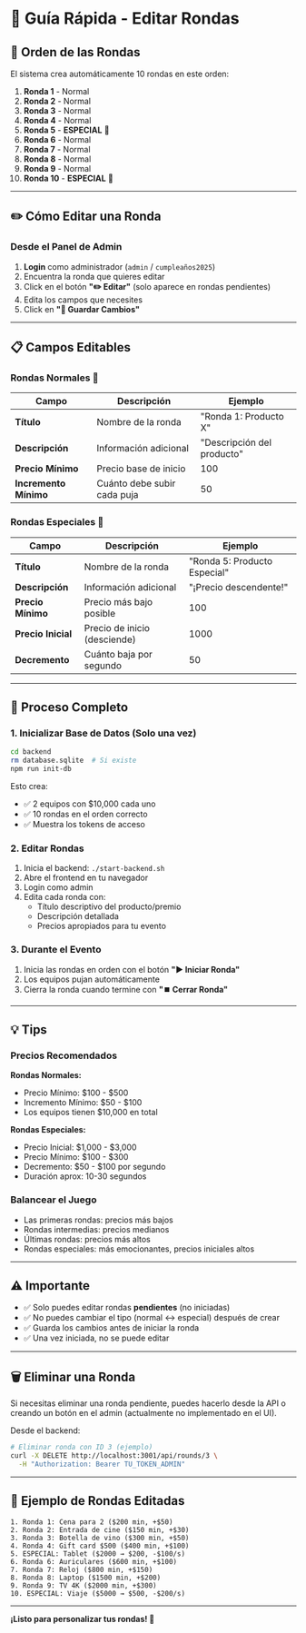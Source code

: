 # 📝 Guía Rápida - Editar Rondas

## 🎯 Orden de las Rondas

El sistema crea automáticamente 10 rondas en este orden:

1. **Ronda 1** - Normal
2. **Ronda 2** - Normal  
3. **Ronda 3** - Normal
4. **Ronda 4** - Normal
5. **Ronda 5** - **ESPECIAL** 🔽
6. **Ronda 6** - Normal
7. **Ronda 7** - Normal
8. **Ronda 8** - Normal
9. **Ronda 9** - Normal
10. **Ronda 10** - **ESPECIAL** 🔽

---

## ✏️ Cómo Editar una Ronda

### Desde el Panel de Admin

1. **Login** como administrador (`admin` / `cumpleaños2025`)
2. Encuentra la ronda que quieres editar
3. Click en el botón **"✏️ Editar"** (solo aparece en rondas pendientes)
4. Edita los campos que necesites
5. Click en **"💾 Guardar Cambios"**

---

## 📋 Campos Editables

### Rondas Normales 🔼

| Campo | Descripción | Ejemplo |
|-------|-------------|---------|
| **Título** | Nombre de la ronda | "Ronda 1: Producto X" |
| **Descripción** | Información adicional | "Descripción del producto" |
| **Precio Mínimo** | Precio base de inicio | 100 |
| **Incremento Mínimo** | Cuánto debe subir cada puja | 50 |

### Rondas Especiales 🔽

| Campo | Descripción | Ejemplo |
|-------|-------------|---------|
| **Título** | Nombre de la ronda | "Ronda 5: Producto Especial" |
| **Descripción** | Información adicional | "¡Precio descendente!" |
| **Precio Mínimo** | Precio más bajo posible | 100 |
| **Precio Inicial** | Precio de inicio (desciende) | 1000 |
| **Decremento** | Cuánto baja por segundo | 50 |

---

## 🔄 Proceso Completo

### 1. Inicializar Base de Datos (Solo una vez)

```bash
cd backend
rm database.sqlite  # Si existe
npm run init-db
```

Esto crea:
- ✅ 2 equipos con $10,000 cada uno
- ✅ 10 rondas en el orden correcto
- ✅ Muestra los tokens de acceso

### 2. Editar Rondas

1. Inicia el backend: `./start-backend.sh`
2. Abre el frontend en tu navegador
3. Login como admin
4. Edita cada ronda con:
   - Título descriptivo del producto/premio
   - Descripción detallada
   - Precios apropiados para tu evento

### 3. Durante el Evento

1. Inicia las rondas en orden con el botón **"▶️ Iniciar Ronda"**
2. Los equipos pujan automáticamente
3. Cierra la ronda cuando termine con **"⏹️ Cerrar Ronda"**

---

## 💡 Tips

### Precios Recomendados

**Rondas Normales:**
- Precio Mínimo: $100 - $500
- Incremento Mínimo: $50 - $100
- Los equipos tienen $10,000 en total

**Rondas Especiales:**
- Precio Inicial: $1,000 - $3,000
- Precio Mínimo: $100 - $300
- Decremento: $50 - $100 por segundo
- Duración aprox: 10-30 segundos

### Balancear el Juego

- Las primeras rondas: precios más bajos
- Rondas intermedias: precios medianos
- Últimas rondas: precios más altos
- Rondas especiales: más emocionantes, precios iniciales altos

---

## ⚠️ Importante

- ✅ Solo puedes editar rondas **pendientes** (no iniciadas)
- ✅ No puedes cambiar el tipo (normal ↔ especial) después de crear
- ✅ Guarda los cambios antes de iniciar la ronda
- ✅ Una vez iniciada, no se puede editar

---

## 🗑️ Eliminar una Ronda

Si necesitas eliminar una ronda pendiente, puedes hacerlo desde la API o creando un botón en el admin (actualmente no implementado en el UI).

Desde el backend:
```bash
# Eliminar ronda con ID 3 (ejemplo)
curl -X DELETE http://localhost:3001/api/rounds/3 \
  -H "Authorization: Bearer TU_TOKEN_ADMIN"
```

---

## 📝 Ejemplo de Rondas Editadas

```
1. Ronda 1: Cena para 2 ($200 min, +$50)
2. Ronda 2: Entrada de cine ($150 min, +$30)
3. Ronda 3: Botella de vino ($300 min, +$50)
4. Ronda 4: Gift card $500 ($400 min, +$100)
5. ESPECIAL: Tablet ($2000 → $200, -$100/s)
6. Ronda 6: Auriculares ($600 min, +$100)
7. Ronda 7: Reloj ($800 min, +$150)
8. Ronda 8: Laptop ($1500 min, +$200)
9. Ronda 9: TV 4K ($2000 min, +$300)
10. ESPECIAL: Viaje ($5000 → $500, -$200/s)
```

---

**¡Listo para personalizar tus rondas! 🎉**
